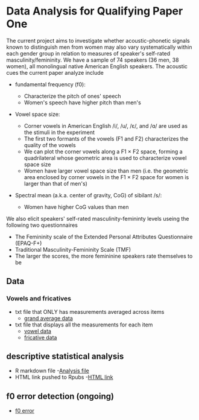 # Data Analysis for Qualifying Paper One

The current project aims to investigate whether acoustic-phonetic signals known to distinguish men from women may also vary systematically within each gender group in relation to measures of speaker's self-rated masculinity/femininity. We have a sample of 74 speakers (36 men, 38 women), all monolingual native American English speakers. The acoustic cues the current paper analyze include

- fundamental frequency (f0):
    - Characterize the pitch of ones' speech
    - Women's speech have higher pitch than men's

- Vowel space size:
    - Corner vowels in American English /i/, /u/, /ɛ/, and /ɑ/ are used as the stimuli in the experiment
    - The first two formants of the vowels (F1 and F2) characterizes the quality of the vowels
    - We can plot the corner vowels along a F1 × F2 space, forming a quadrilateral whose geometric area is used to characterize vowel space size
    - Women have larger vowel space size than men (i.e. the geometric area enclosed by corner vowels in the F1 × F2 space for women is larger than that of men's)

- Spectral mean (a.k.a. center of gravity, CoG) of sibilant /s/: 
    - Women have higher CoG values than men

We also elicit speakers' self-rated masculinity-femininty levels useing the following two questionnaires

- The Femininity scale of the Extended Personal Attributes Questionnaire (EPAQ-F+)
- Traditional Masculinity-Femininity Scale (TMF)
- The larger the scores, the more femininine speakers rate themselves to be

## Data

### Vowels and fricatives
- txt file that ONLY has measurements averaged across items
    - [grand average data](https://github.com/Chenlittlecrab/Data-analysis-for-qualifying-paper-one/blob/master/gender_grand_ave.txt)
- txt file that displays all the measurements for each item
    - [vowel data](https://github.com/Chenlittlecrab/Data-analysis-for-qualifying-paper-one/blob/master/gd_vowels_recode.txt)
    - [fricative data](https://github.com/Chenlittlecrab/Data-analysis-for-qualifying-paper-one/blob/master/gd_fricatives_recode.txt)

## descriptive statistical analysis
- R markdown file
    -[Analysis file](https://github.com/Chenlittlecrab/Data-analysis-for-qualifying-paper-one/blob/master/descriptive_stats.Rmd)
- HTML link pushed to Rpubs
    -[HTML link](https://rpubs.com/Chen_Z_0913/1020903)

## f0 error detection (ongoing)

- [f0 error ](https://github.com/Chenlittlecrab/F0-error-detection)
